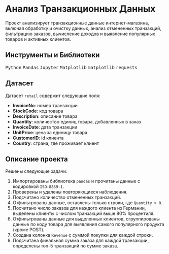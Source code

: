 # Анализ Транзакционных Данных

Проект анализирует транзакционные данные интернет-магазина, включая обработку и очистку данных, анализ отмененных транзакций, фильтрацию заказов, вычисление доходов и выявление популярных товаров и активных клиентов.

## Инструменты и Библиотеки

<p>
  <kbd>Python</kbd>
  <kbd>Pandas</kbd>
  <kbd>Jupyter</kbd>
  <kbd>Matplotlib</kbd>
  <kbd>matplotlib</kbd>
  <kbd>requests</kbd>
</p>

## Датасет

Датасет `retail` содержит следующие поля:

- **InvoiceNo**: номер транзакции
- **StockCode**: код товара
- **Description**: описание товара
- **Quantity**: количество единиц товара, добавленных в заказ
- **InvoiceDate**: дата транзакции
- **UnitPrice**: цена за единицу товара
- **CustomerID**: id клиента
- **Country**: страна, где проживает клиент

## Описание проекта

Решены следующие задачи:
1. Импортированы библиотека `pandas` и прочитаны данные с кодировкой `ISO-8859-1`.
2. Проверены и удалены повторяющиеся наблюдения.
3. Подсчитано количество отмененных транзакций.
4. Отфильтрованы данные, оставлены только строки, где `Quantity > 0`.
5. Посчитано число заказов для каждого клиента из Германии, выделены клиенты с числом транзакций выше 80% процентиля.
6. Отфильтрованы данные для выделенных клиентов, сгруппированы данные по коду товара для выявления самого популярного продукта (кроме POST).
7. Создана колонка `Revenue` с суммой покупки для каждой строки.
8. Подсчитана финальная сумма заказа для каждой транзакции, определены топ-5 транзакций по сумме заказа.


